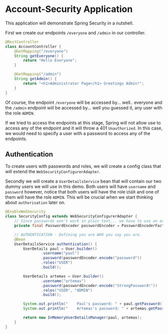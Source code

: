 # Account-Security Application

This application will demonstrate Spring Security in a nutshell.

First we create our endpoints `/everyone` and `/admin` in our controller.

```java
@RestController
class AccountController {
	@GetMapping("/everyone")
	String getEveryone() {
		return "Hello Everyone";
	}

	@GetMapping("/admin")
	String getAdmin() {
		return "<h1>Administrator Page</h1> Greetings Admin!";
	}
}
```

Of course, the endpoint `/everyone` will be accessed by... well.. everyone and the
`/admin` endpoint will be accessed by... well you guessed it, any user with the
role `ADMIN`.

If we tried to access the endpoints at this stage, Spring will not allow use to
access any of the endpoint and it will throw a 401 `Unauthorized`. In this case,
we would need to specify a user with a password to access any of the endpoints.

## Authentication

To create users with passwords and roles, we will create a config class that will
extend the `WebSecurityConfigurerAdapter`.

Secondly we will create a `UserDetailsService` bean that will contain our two
dummy users we will use in this demo. Both users will have `username` and 
`password` however, notice that both users will have the role `USER`
and one of them will have the role `ADMIN`. This will be crucial when 
we start thinking about `authorisation` later on.

```java
@EnableWebSecurity
class SecurityConfig extends WebSecurityConfigurerAdapter {
	// Since passwords won't work in plain text... we have to use an encoder for passwords to work through login
	private final PasswordEncoder passwordEncoder = PasswordEncoderFactories.createDelegatingPasswordEncoder();

	// AUTHENTICATION - Defining you are WHO you say you are.
	@Bean
	UserDetailsService authentication() {
		UserDetails paul = User.builder()
				.username("paul")
				.password(passwordEncoder.encode("password"))
				.roles("USER")
				.build();

		UserDetails artemas = User.builder()
				.username("artemas")
				.password(passwordEncoder.encode("StrongPassword!"))
				.roles("USER", "ADMIN")
				.build();

		System.out.println("	Paul's password: " + paul.getPassword());
		System.out.println("	Artemas's password: " + artemas.getPassword());

		return new InMemoryUserDetailsManager(paul, artemas);
	}
}
```